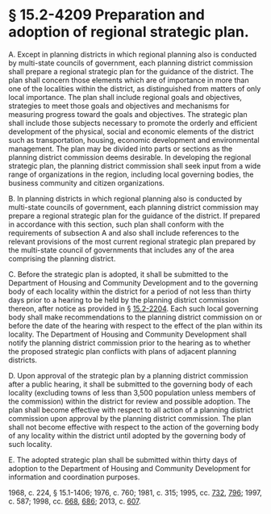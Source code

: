 # § 15.2-4209 Preparation and adoption of regional strategic plan.

<p>A. Except in planning districts in which regional planning also is conducted by multi-state councils of government, each planning district commission shall prepare a regional strategic plan for the guidance of the district. The plan shall concern those elements which are of importance in more than one of the localities within the district, as distinguished from matters of only local importance. The plan shall include regional goals and objectives, strategies to meet those goals and objectives and mechanisms for measuring progress toward the goals and objectives. The strategic plan shall include those subjects necessary to promote the orderly and efficient development of the physical, social and economic elements of the district such as transportation, housing, economic development and environmental management. The plan may be divided into parts or sections as the planning district commission deems desirable. In developing the regional strategic plan, the planning district commission shall seek input from a wide range of organizations in the region, including local governing bodies, the business community and citizen organizations.</p><p>B. In planning districts in which regional planning also is conducted by multi-state councils of government, each planning district commission may prepare a regional strategic plan for the guidance of the district. If prepared in accordance with this section, such plan shall conform with the requirements of subsection A and also shall include references to the relevant provisions of the most current regional strategic plan prepared by the multi-state council of governments that includes any of the area comprising the planning district.</p><p>C. Before the strategic plan is adopted, it shall be submitted to the Department of Housing and Community Development and to the governing body of each locality within the district for a period of not less than thirty days prior to a hearing to be held by the planning district commission thereon, after notice as provided in § <a href='http://law.lis.virginia.gov/vacode/15.2-2204/'>15.2-2204</a>. Each such local governing body shall make recommendations to the planning district commission on or before the date of the hearing with respect to the effect of the plan within its locality. The Department of Housing and Community Development shall notify the planning district commission prior to the hearing as to whether the proposed strategic plan conflicts with plans of adjacent planning districts.</p><p>D. Upon approval of the strategic plan by a planning district commission after a public hearing, it shall be submitted to the governing body of each locality (excluding towns of less than 3,500 population unless members of the commission) within the district for review and possible adoption. The plan shall become effective with respect to all action of a planning district commission upon approval by the planning district commission. The plan shall not become effective with respect to the action of the governing body of any locality within the district until adopted by the governing body of such locality.</p><p>E. The adopted strategic plan shall be submitted within thirty days of adoption to the Department of Housing and Community Development for information and coordination purposes.</p><p>1968, c. 224, § 15.1-1406; 1976, c. 760; 1981, c. 315; 1995, cc. <a href='http://lis.virginia.gov/cgi-bin/legp604.exe?951+ful+CHAP0732'>732</a>, <a href='http://lis.virginia.gov/cgi-bin/legp604.exe?951+ful+CHAP0796'>796</a>; 1997, c. 587; 1998, cc. <a href='http://lis.virginia.gov/cgi-bin/legp604.exe?981+ful+CHAP0668'>668</a>, <a href='http://lis.virginia.gov/cgi-bin/legp604.exe?981+ful+CHAP0686'>686</a>; 2013, c. <a href='http://lis.virginia.gov/cgi-bin/legp604.exe?131+ful+CHAP0607'>607</a>.</p>